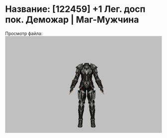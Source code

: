 # Название: [122459] +1 Лег. досп пок. Деможар | Маг-Мужчина

Просмотр файла:
![p040034.png](p040034.png)